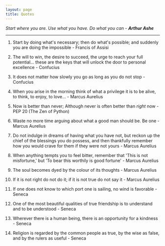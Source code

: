 ```yaml
---
layout: page
title: Quotes
---
```


<p class="message">
<i>Start where you are. Use what you have. Do what you can - <b>Arthur Ashe</b></i>
</p>

<hr>

1. Start by doing what's necessary; then do what's possible; and suddenly you are doing the impossible - Francis of Assisi

2. The will to win, the desire to succeed, the urge to reach your full potential... these are the keys that will unlock the door to personal excellence - Confucius 

3. It does not matter how slowly you go as long as you do not stop - Confucius

4. When you arise in the morning think of what a privilege it is to be alive, to think, to enjoy, to love... - Marcus Aurelius

5. Now is better than never; Although never is often better than *right* now - PEP 20 (The Zen of Python)

6. Waste no more time arguing about what a good man should be. Be one - Marcus Aurelius

7. Do not indulge in dreams of having what you have not, but reckon up the chief of the blessings you do possess, and then thankfully remember how you would crave for them if they were not yours - Marcus Aurelius

8. When anything tempts you to feel bitter, remember that 'This is not misfortune,' but 'To bear this worthily is good fortune' - Marcus Aurelius

9. The soul becomes dyed by the colour of its thoughts - Marcus Aurelius

10. If it is not right do not do it; if it is not true do not say it - Marcus Aurelius

11. If one does not know to which port one is sailing, no wind is favorable - Seneca

12. One of the most beautiful qualities of true friendship is to understand and to be understood - Seneca

13. Wherever there is a human being, there is an opportunity for a kindness - Seneca

14. Religion is regarded by the common people as true, by the wise as false, and by the rulers as useful - Seneca

